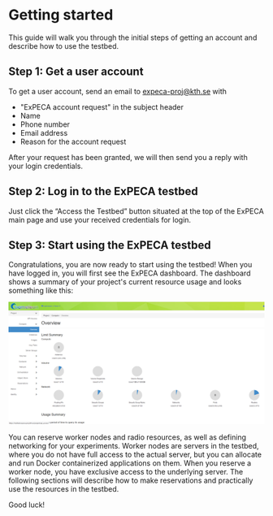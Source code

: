 # Getting started

This guide will walk you through the initial steps of getting an account
and describe how to use the testbed.

## Step 1: Get a user account

To get a user account, send an email to expeca-proj@kth.se with

* "ExPECA account request" in the subject header
* Name
* Phone number
* Email address
* Reason for the account request

After your request has been granted, we will then send you a reply with your login credentials.

## Step 2: Log in to the ExPECA testbed

Just click the “Access the Testbed” button situated at the top of the ExPECA main page and use your received credentials for login.

## Step 3: Start using the ExPECA testbed

Congratulations, you are now ready to start using the testbed! 
When you have logged in, you will first see the ExPECA dashboard.
The dashboard shows a summary of your project's current resource usage and looks something like this:

![](./dashboard2.png)

You can reserve worker nodes and radio resources, as well as defining networking for your experiments.
Worker nodes are servers in the testbed, where you do not have full access 
to the actual server, but you can allocate and run Docker containerized applications on them.
When you reserve a worker node, you have exclusive access to the underlying server.
The following sections will describe how to make reservations and practically use the resources in the testbed.

Good luck!
